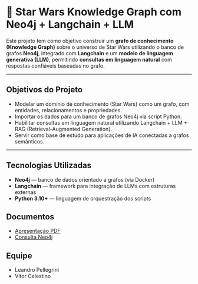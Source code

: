 # 🌌 Star Wars Knowledge Graph com Neo4j + Langchain + LLM

Este projeto tem como objetivo construir um **grafo de conhecimento (Knowledge Graph)** sobre o universo de Star Wars utilizando o banco de grafos **Neo4j**, integrado com **Langchain** e um **modelo de linguagem generativa (LLM)**, permitindo **consultas em linguagem natural** com respostas confiáveis baseadas no grafo.

---

## Objetivos do Projeto

- Modelar um domínio de conhecimento (Star Wars) como um grafo, com entidades, relacionamentos e propriedades.
- Importar os dados para um banco de grafos Neo4j via script Python.
- Habilitar consultas em linguagem natural utilizando Langchain + LLM + RAG (Retrieval-Augmented Generation).
- Servir como base de estudo para aplicações de IA conectadas a grafos semânticos.

---

## Tecnologias Utilizadas

- **Neo4j** — banco de dados orientado a grafos (via Docker)
- **Langchain** — framework para integração de LLMs com estruturas externas
- **Python 3.10+** — linguagem de orquestração dos scripts

## Documentos

 - [Apresentação PDF](https://github.com/user-attachments/files/21135284/Introducao.pdf)
 - [Consulta Neo4j](https://github.com/user-attachments/assets/35511530-4b7c-4b14-8e84-98401a054fc8)

## Equipe
- Leandro Pellegrini 
- Vítor Celestino

